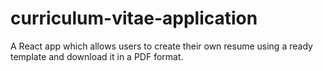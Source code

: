 # curriculum-vitae-application

A React app which allows users to create their own resume using a ready template and download it in a PDF format.